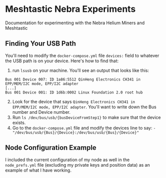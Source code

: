 # Meshtastic Nebra Experiments
Documentation for experimenting with the Nebra Helium Miners and Meshtastic

## Finding Your USB Path
You'll need to modify the `docker-compose.yml` file `devices:` field to whatever the USB path is on your device. Here's how to find that:
1. run `lsusb` on your machine. You'll see an output that looks like this:
```
Bus 001 Device 007: ID 1a86:5512 QinHeng Electronics CH341 in EPP/MEM/I2C mode, EPP/I2C adapter
[...]
Bus 001 Device 001: ID 1d6b:0002 Linux Foundation 2.0 root hub
```
2. Look for the device that says `QinHeng Electronics CH341 in EPP/MEM/I2C mode, EPP/I2C adapter`. You'll want to write down the Bus number and Device number.
3. Run `ls /dev/bus/usb/{busDeviceFromStep1}` to make sure that the device exists.
4. Go to the `docker-compose.yml` file and modify the devices line to say: `- "/dev/bus/usb/{Bus}/{Device}:/dev/bus/usb/{Bus}/{Device}"`

## Node Configuration Example
I included the current configuration of my node as well in the `node_prefs.yml` file (excluding my private keys and position data) as an example of what I have working.
